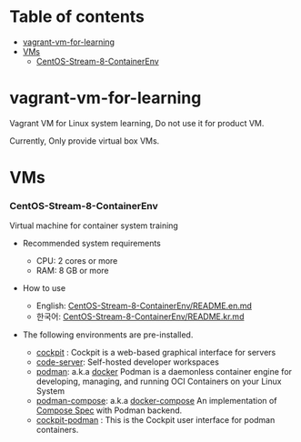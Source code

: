 # Table of contents

* [vagrant-vm-for-learning](#vagrant-vm-for-learning)
* [VMs](#vms)
  * [CentOS-Stream-8-ContainerEnv](#centos-stream-8-containerenv)

# vagrant-vm-for-learning

Vagrant VM for Linux system learning, Do not use it for product VM.

Currently, Only provide virtual box VMs.

# VMs

### CentOS-Stream-8-ContainerEnv
  
  Virtual machine for container system training
  
  * Recommended system requirements
    - CPU: 2 cores or more
    - RAM: 8 GB or more

  * How to use
    - English: [CentOS-Stream-8-ContainerEnv/README.en.md](CentOS-Stream-8-ContainerEnv/README.en.md)
    - 한국어: [CentOS-Stream-8-ContainerEnv/README.kr.md](CentOS-Stream-8-ContainerEnv/README.kr.md)

  * The following environments are pre-installed.
    * [cockpit](https://cockpit-project.org/) : Cockpit is a web-based graphical interface for servers
    * [code-server](https://coder.com/): Self-hosted developer workspaces
    * [podman](https://podman.io/): a.k.a [docker](https://www.docker.com/) Podman is a daemonless container engine for developing, managing, and running OCI Containers on your Linux System
    * [podman-compose](https://github.com/containers/podman-compose): a.k.a [docker-compose](https://docs.docker.com/compose/) An implementation of [Compose Spec](https://compose-spec.io/) with Podman backend. 
    * [cockpit-podman](https://github.com/cockpit-project/cockpit-podman) : This is the Cockpit user interface for podman containers.

